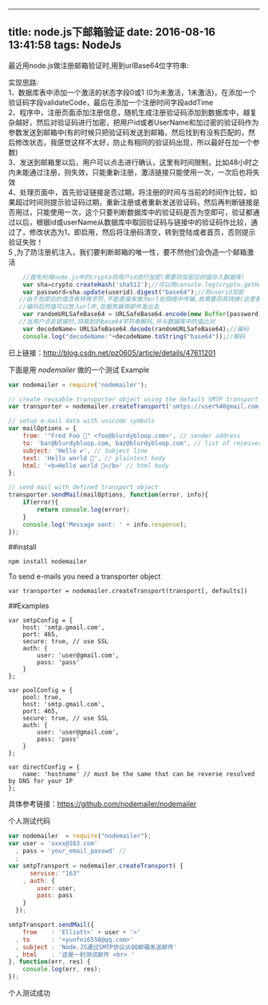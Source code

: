 
---
title: node.js下邮箱验证
date: 2016-08-16 13:41:58
tags: NodeJs
---

最近用node.js做注册邮箱验证时,用到urlBase64位字符串:


实现思路:  
1、数据库表中添加一个激活的状态字段0或1 (0为未激活，1未激活)，在添加一个验证码字段validateCode，最后在添加一个注册时间字段addTime  
2、程序中，注册页面添加注册信息，随机生成注册验证码添加到数据库中，越复杂越好，然后对验证码进行加密，把用户id或者UserName和加过密的验证码作为参数发送到邮箱中(有的时候只把验证码发送到邮箱，然后找到有没有匹配的，然后修改状态，我感觉这样不太好，防止有相同的验证码出现，所以最好在加一个参数)  
3、发送到邮箱里以后，用户可以点击进行确认，这里有时间限制，比如48小时之内未能通过注册，则失效，只能重新注册，激活链接只能使用一次，一次后也将失效  
4、处理页面中，首先验证链接是否过期，将注册的时间与当前的时间作比较，如果超过时间则提示验证码过期，重新注册或者重新发送验证码，然后再判断链接是否用过，只能使用一次，这个只要判断数据库中的验证码是否为空即可，验证都通过以后，根据id或userName从数据库中取回验证码与链接中的验证码作比较，通过了，修改状态为1，即启用，然后将注册码清空，转到登陆或者首页，否则提示验证失败！  
5 ,为了防注册机注入，我们要判断邮箱的唯一性，要不然他们会伪造一个邮箱激活  
``` javascript 
    //首先利用node.js中的crypto将用户id进行加密(需要将加密后的值存入数据库)  
    var sha=crypto.createHash('sha512');//可以用console.log(crypto.getHashes());查看支持哪些加密方式  
    var password=sha.update(userid).digest("base64");//将userid加密  
   //由于加密后的值含有特殊字符,不能直接有做为url在网络中传输,故需要将其转换(这里需要我用的是:urlsafe-base64 npm)  
   //编码后的值可以放入url中,在服务器用邮件发出去  
    var randomURLSafeBase64 = URLSafeBase64.encode(new Buffer(password,'base64'));//需要先安装:npm urlsafe-base64  
   //当用户点击链接时,将取到的base64字符串解码,并与数据库中的值比对  
    var decodeName= URLSafeBase64.decode(randomURLSafeBase64);//编码  
    console.log("decodeName:"+decodeName.toString("base64"));//解码  
```

<!-- more-->
已上链接：http://blog.csdn.net/pz0605/article/details/47611201

下面是用 *nodemailer* 做的一个测试
Example
```javascript
var nodemailer = require('nodemailer');

// create reusable transporter object using the default SMTP transport
var transporter = nodemailer.createTransport('smtps://user%40gmail.com:pass@smtp.gmail.com');

// setup e-mail data with unicode symbols
var mailOptions = {
    from: '"Fred Foo 👥" <foo@blurdybloop.com>', // sender address
    to: 'bar@blurdybloop.com, baz@blurdybloop.com', // list of receivers
    subject: 'Hello ✔', // Subject line
    text: 'Hello world 🐴', // plaintext body
    html: '<b>Hello world 🐴</b>' // html body
};

// send mail with defined transport object
transporter.sendMail(mailOptions, function(error, info){
    if(error){
        return console.log(error);
    }
    console.log('Message sent: ' + info.response);
});

```

##install
```
npm install nodemailer
```
To send e-mails you need a transporter object
```
var transporter = nodemailer.createTransport(transport[, defaults])
```

##Examples
```
var smtpConfig = {
    host: 'smtp.gmail.com',
    port: 465,
    secure: true, // use SSL
    auth: {
        user: 'user@gmail.com',
        pass: 'pass'
    }
};

var poolConfig = {
    pool: true,
    host: 'smtp.gmail.com',
    port: 465,
    secure: true, // use SSL
    auth: {
        user: 'user@gmail.com',
        pass: 'pass'
    }
};

var directConfig = {
    name: 'hostname' // must be the same that can be reverse resolved by DNS for your IP
};
```

具体参考链接：https://github.com/nodemailer/nodemailer

个人测试代码
```javascript
var nodemailer  = require("nodemailer");
var user = 'xxxx@163.com'
  , pass = 'your_email_passwd' //
  ;
var smtpTransport = nodemailer.createTransport( {
      service: "163"
    , auth: {
        user: user,
        pass: pass
    }
  });

smtpTransport.sendMail({
    from    : 'Elliott<' + user + '>'
  , to      : '<yunfei6558@qq.com>'
  , subject : 'Node.JS通过SMTP协议从QQ邮箱发送邮件'
  , html    : '这是一封测试邮件 <br> '
}, function(err, res) {
    console.log(err, res);
});
```

个人测试成功